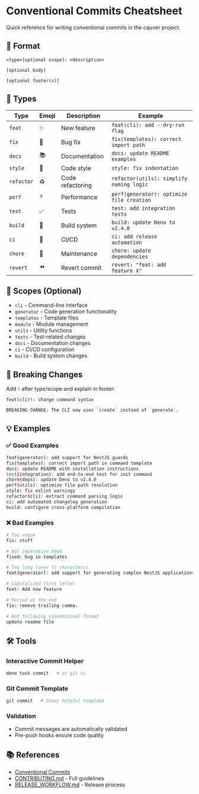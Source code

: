 # Conventional Commits Cheatsheet

Quick reference for writing conventional commits in the cquver project.

## 📝 Format

```
<type>[optional scope]: <description>

[optional body]

[optional footer(s)]
```

## 🎯 Types

| Type       | Emoji | Description      | Example                                   |
| ---------- | ----- | ---------------- | ----------------------------------------- |
| `feat`     | ✨    | New feature      | `feat(cli): add --dry-run flag`           |
| `fix`      | 🐛    | Bug fix          | `fix(templates): correct import path`     |
| `docs`     | 📚    | Documentation    | `docs: update README examples`            |
| `style`    | 💄    | Code style       | `style: fix indentation`                  |
| `refactor` | ♻️    | Code refactoring | `refactor(utils): simplify naming logic`  |
| `perf`     | ⚡    | Performance      | `perf(generator): optimize file creation` |
| `test`     | ✅    | Tests            | `test: add integration tests`             |
| `build`    | 👷    | Build system     | `build: update Deno to v2.4.0`            |
| `ci`       | 💚    | CI/CD            | `ci: add release automation`              |
| `chore`    | 🔧    | Maintenance      | `chore: update dependencies`              |
| `revert`   | ⏪    | Revert commit    | `revert: "feat: add feature X"`           |

## 🎯 Scopes (Optional)

- `cli` - Command-line interface
- `generator` - Code generation functionality
- `templates` - Template files
- `module` - Module management
- `utils` - Utility functions
- `tests` - Test-related changes
- `docs` - Documentation changes
- `ci` - CI/CD configuration
- `build` - Build system changes

## 🚨 Breaking Changes

Add `!` after type/scope and explain in footer:

```
feat(cli)!: change command syntax

BREAKING CHANGE: The CLI now uses `create` instead of `generate`.
```

## 💡 Examples

### ✅ Good Examples

```bash
feat(generator): add support for NestJS guards
fix(templates): correct import path in command template
docs: update README with installation instructions
test(integration): add end-to-end test for init command
chore(deps): update Deno to v2.4.0
perf(utils): optimize file path resolution
style: fix eslint warnings
refactor(cli): extract command parsing logic
ci: add automated changelog generation
build: configure cross-platform compilation
```

### ❌ Bad Examples

```bash
# Too vague
fix: stuff

# Not imperative mood
fixed: bug in templates

# Too long (over 72 characters)
feat(generator): add support for generating complex NestJS applications with multiple modules and services

# Capitalized first letter
feat: Add new feature

# Period at the end
fix: remove trailing comma.

# Not following conventional format
update readme file
```

## 🛠️ Tools

### Interactive Commit Helper

```bash
deno task commit   # or git cc
```

### Git Commit Template

```bash
git commit   # Shows helpful template
```

### Validation

- Commit messages are automatically validated
- Pre-push hooks ensure code quality

## 📚 References

- [Conventional Commits](https://www.conventionalcommits.org/)
- [CONTRIBUTING.md](../CONTRIBUTING.md) - Full guidelines
- [RELEASE_WORKFLOW.md](./RELEASE_WORKFLOW.md) - Release process

